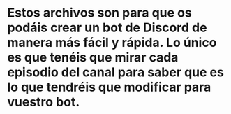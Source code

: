 # Estos archivos son para que os podáis crear un bot de Discord de manera más fácil y rápida. Lo único es que tenéis que mirar cada episodio del canal para saber que es lo que tendréis que modificar para vuestro bot.
